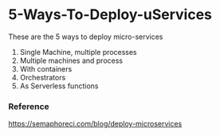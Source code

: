 # 5-Ways-To-Deploy-uServices
These are the 5 ways to deploy micro-services

1. Single Machine, multiple processes
2. Multiple machines and process
3. With containers
4. Orchestrators
5. As Serverless functions


### Reference
https://semaphoreci.com/blog/deploy-microservices
